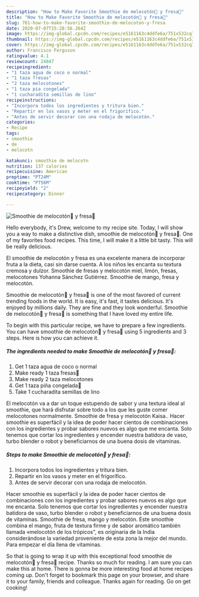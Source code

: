 ```yaml
---
description: "How to Make Favorite Smoothie de melocotón🍑 y fresa🍓"
title: "How to Make Favorite Smoothie de melocotón🍑 y fresa🍓"
slug: 761-how-to-make-favorite-smoothie-de-melocoton-y-fresa
date: 2020-07-07T15:28:56.264Z
image: https://img-global.cpcdn.com/recipes/e5161163c4ddfe6a/751x532cq70/smoothie-de-melocoton🍑-y-fresa🍓-foto-principal.jpg
thumbnail: https://img-global.cpcdn.com/recipes/e5161163c4ddfe6a/751x532cq70/smoothie-de-melocoton🍑-y-fresa🍓-foto-principal.jpg
cover: https://img-global.cpcdn.com/recipes/e5161163c4ddfe6a/751x532cq70/smoothie-de-melocoton🍑-y-fresa🍓-foto-principal.jpg
author: Francisco Ferguson
ratingvalue: 4.1
reviewcount: 24847
recipeingredient:
- "1 taza agua de coco o normal"
- "1 taza fresas"
- "2 taza melocotones"
- "1 taza pia congelada"
- "1 cucharadita semillas de lino"
recipeinstructions:
- "Incorpora todos los ingredientes y tritura bien."
- "Repartir en los vasos y meter en el frigorífico."
- "Antes de servir decorar con una rodaja de melocotón."
categories:
- Recipe
tags:
- smoothie
- de
- melocotn

katakunci: smoothie de melocotn 
nutrition: 137 calories
recipecuisine: American
preptime: "PT24M"
cooktime: "PT56M"
recipeyield: "2"
recipecategory: Dinner

---
```



![Smoothie de melocotón🍑 y fresa🍓](https://img-global.cpcdn.com/recipes/e5161163c4ddfe6a/751x532cq70/smoothie-de-melocoton🍑-y-fresa🍓-foto-principal.jpg)

Hello everybody, it's Drew, welcome to my recipe site. Today, I will show you a way to make a distinctive dish, smoothie de melocotón🍑 y fresa🍓. One of my favorites food recipes. This time, I will make it a little bit tasty. This will be really delicious.

El smoothie de melocotón y fresa es una excelente manera de incorporar fruta a la dieta, casi sin darse cuenta. A los niños les encanta su textura cremosa y dulzor. Smoothie de fresas y melocotón miel, limón, fresas, melocotones Yohanna Sánchez Gutiérrez. Smoothie de mango, fresa y melocotón.

Smoothie de melocotón🍑 y fresa🍓 is one of the most favored of current trending foods in the world. It is easy, it's fast, it tastes delicious. It's enjoyed by millions daily. They are fine and they look wonderful. Smoothie de melocotón🍑 y fresa🍓 is something that I have loved my entire life.


To begin with this particular recipe, we have to prepare a few ingredients. You can have smoothie de melocotón🍑 y fresa🍓 using 5 ingredients and 3 steps. Here is how you can achieve it.

<!--inarticleads1-->

##### The ingredients needed to make Smoothie de melocotón🍑 y fresa🍓:

1. Get 1 taza agua de coco o normal
1. Make ready 1 taza fresas🍓
1. Make ready 2 taza melocotones
1. Get 1 taza piña congelada🍍
1. Take 1 cucharadita semillas de lino


El melocotón va a dar un toque estupendo de sabor y una textura ideal al smoothie, que hará disfrutar sobre todo a los que les guste comer melocotones normalmente. Smoothie de fresa y melocotón Kaisa.. Hacer smoothie es superfácil y la idea de poder hacer cientos de combinaciones con los ingredientes y probar sabores nuevos es algo que me encanta. Solo tenemos que cortar los ingredientes y encender nuestra batidora de vaso, turbo blender o robot y beneficiarnos de una buena dosis de vitaminas. 

<!--inarticleads2-->

##### Steps to make Smoothie de melocotón🍑 y fresa🍓:

1. Incorpora todos los ingredientes y tritura bien.
1. Repartir en los vasos y meter en el frigorífico.
1. Antes de servir decorar con una rodaja de melocotón.


Hacer smoothie es superfácil y la idea de poder hacer cientos de combinaciones con los ingredientes y probar sabores nuevos es algo que me encanta. Solo tenemos que cortar los ingredientes y encender nuestra batidora de vaso, turbo blender o robot y beneficiarnos de una buena dosis de vitaminas. Smoothie de fresa, mango y melocotón. Este smoothie combina el mango, fruta de textura firme y de sabor aromático también llamada «melocotón de los trópicos&#34;, es originaria de la India considerándose la variedad proveniente de esta zona la mejor del mundo. Para empezar el día llena de vitaminas. 

So that is going to wrap it up with this exceptional food smoothie de melocotón🍑 y fresa🍓 recipe. Thanks so much for reading. I am sure you can make this at home. There is gonna be more interesting food at home recipes coming up. Don't forget to bookmark this page on your browser, and share it to your family, friends and colleague. Thanks again for reading. Go on get cooking!
